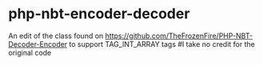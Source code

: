 # php-nbt-encoder-decoder
An edit of the class found on https://github.com/TheFrozenFire/PHP-NBT-Decoder-Encoder to support TAG_INT_ARRAY tags
#I take no credit for the original code
